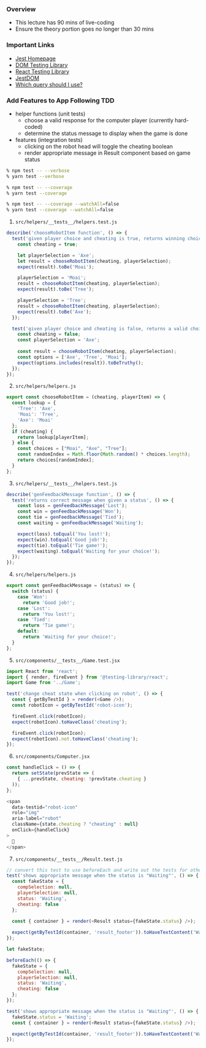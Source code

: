 ### Overview
- This lecture has 90 mins of live-coding
- Ensure the theory portion goes no longer than 30 mins

### Important Links
- [Jest Homepage](https://jestjs.io/)
- [DOM Testing Library](https://testing-library.com/docs/dom-testing-library/intro)
- [React Testing Library](https://testing-library.com/docs/react-testing-library/intro)
- [JestDOM](https://github.com/testing-library/jest-dom)
- [Which query should I use?](https://testing-library.com/docs/guide-which-query)

### Add Features to App Following TDD
- helper functions (unit tests)
  - choose a valid response for the computer player (currently hard-coded)
  - determine the status message to display when the game is done
- features (integration tests)
  - clicking on the robot head will toggle the cheating boolean
  - render appropriate message in Result component based on game status

```bash
% npm test -- --verbose
% yarn test --verbose

% npm test -- --coverage
% yarn test --coverage

% npm test -- --coverage --watchAll=false
% yarn test --coverage --watchAll=false
```

1. `src/helpers/__tests__/helpers.test.js`

```js
describe('chooseRobotItem function', () => {
  test('given player choice and cheating is true, returns winning choice', () => {
    const cheating = true;

    let playerSelection = 'Axe';
    let result = chooseRobotItem(cheating, playerSelection);
    expect(result).toBe('Moai');

    playerSelection = 'Moai';
    result = chooseRobotItem(cheating, playerSelection);
    expect(result).toBe('Tree');

    playerSelection = 'Tree';
    result = chooseRobotItem(cheating, playerSelection);
    expect(result).toBe('Axe');
  });

  test('given player choice and cheating is false, returns a valid choice', () => {
    const cheating = false;
    const playerSelection = 'Axe';
    
    const result = chooseRobotItem(cheating, playerSelection);
    const options = ['Axe', 'Tree', 'Moai'];
    expect(options.includes(result)).toBeTruthy();
  });
});
```

2. `src/helpers/helpers.js`

```js
export const chooseRobotItem = (cheating, playerItem) => {
  const lookup = {
    'Tree': 'Axe',
    'Moai': 'Tree',
    'Axe': 'Moai'
  };
  if (cheating) {
    return lookup[playerItem];
  } else {
    const choices = ["Moai", "Axe", "Tree"];
    const randomIndex = Math.floor(Math.random() * choices.length);
    return choices[randomIndex];
  }
};
```

3. `src/helpers/__tests__/helpers.test.js`

```js
describe('genFeedbackMessage function', () => {
  test('returns correct message when given a status', () => {
    const loss = genFeedbackMessage('Lost');
    const win = genFeedbackMessage('Won');
    const tie = genFeedbackMessage('Tied');
    const waiting = genFeedbackMessage('Waiting');

    expect(loss).toEqual('You lost!');
    expect(win).toEqual('Good job!');
    expect(tie).toEqual('Tie game!');
    expect(waiting).toEqual('Waiting for your choice!');
  });
});
```

4. `src/helpers/helpers.js`

```js
export const genFeedbackMessage = (status) => {
  switch (status) {
    case 'Won':
      return 'Good job!';
    case 'Lost':
      return 'You lost!';
    case 'Tied':
      return 'Tie game!';
    default:
      return 'Waiting for your choice!';
  }
};
```

5. `src/components/__tests__/Game.test.jsx`

```js
import React from 'react';
import { render, fireEvent } from '@testing-library/react';
import Game from '../Game';

test('change cheat state when clicking on robot', () => {
  const { getByTestId } = render(<Game />);
  const robotIcon = getByTestId('robot-icon');

  fireEvent.click(robotIcon);
  expect(robotIcon).toHaveClass('cheating');

  fireEvent.click(robotIcon);
  expect(robotIcon).not.toHaveClass('cheating');
});
```

6. `src/components/Computer.jsx`

```js
const handleClick = () => {
  return setState(prevState => (
    { ...prevState, cheating: !prevState.cheating }
  ));
};

<span
  data-testid="robot-icon"
  role="img" 
  aria-label="robot" 
  className={state.cheating ? "cheating" : null}
  onClick={handleClick}
>
  🤖
</span>
```

7. `src/components/__tests__/Result.test.js`

```js
// convert this test to use beforeEach and write out the tests for other statuses
test('shows appropriate message when the status is "Waiting"', () => {
  const fakeState = {
    compSelection: null,
    playerSelection: null,
    status: 'Waiting',
    cheating: false
  };
  
  const { container } = render(<Result status={fakeState.status} />);

  expect(getByTestId(container, 'result_footer')).toHaveTextContent('Waiting for your choice!');
});
```

```js
let fakeState;

beforeEach(() => {
  fakeState = {
    compSelection: null,
    playerSelection: null,
    status: 'Waiting',
    cheating: false
  };
});

test('shows appropriate message when the status is "Waiting"', () => {
  fakeState.status = 'Waiting';
  const { container } = render(<Result status={fakeState.status} />);

  expect(getByTestId(container, 'result_footer')).toHaveTextContent('Waiting for your choice!');
});
```
